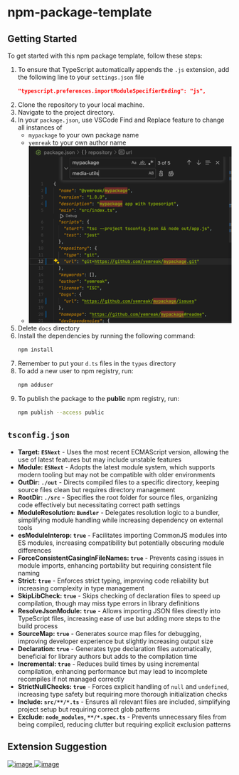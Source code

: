 # npm-package-template

## Getting Started

To get started with this npm package template, follow these steps:


1. To ensure that TypeScript automatically appends the `.js` extension, add the following line to your `settings.json` file
	```json
   	"typescript.preferences.importModuleSpecifierEnding": "js",
 	```
3. Clone the repository to your local machine.
4. Navigate to the project directory.
5. In your `package.json`, use VSCode Find and Replace feature to change all instances of 
	- `mypackage` to your own package name
	- `yemreak` to your own author name
	- ![alt text](assets/SCR-20240427-qoxk.png)
6. Delete `docs` directory
7. Install the dependencies by running the following command:
	```zsh
	npm install
	```
8. Remember to put your `d.ts` files in the `types` directory
9. To add a new user to npm registry, run:
	```zsh
	npm adduser
	```
10. To publish the package to the **public** npm registry, run:
	```zsh
	npm publish --access public
	```
## `tsconfig.json`

- **Target: `ESNext`** - Uses the most recent ECMAScript version, allowing the use of latest features but may include unstable features
- **Module: `ESNext`** - Adopts the latest module system, which supports modern tooling but may not be compatible with older environments
- **OutDir: `./out`** - Directs compiled files to a specific directory, keeping source files clean but requires directory management
- **RootDir: `./src`** - Specifies the root folder for source files, organizing code effectively but necessitating correct path settings
- **ModuleResolution: `Bundler`** - Delegates resolution logic to a bundler, simplifying module handling while increasing dependency on external tools
- **esModuleInterop: `true`** - Facilitates importing CommonJS modules into ES modules, increasing compatibility but potentially obscuring module differences
- **ForceConsistentCasingInFileNames: `true`** - Prevents casing issues in module imports, enhancing portability but requiring consistent file naming
- **Strict: `true`** - Enforces strict typing, improving code reliability but increasing complexity in type management
- **SkipLibCheck: `true`** - Skips checking of declaration files to speed up compilation, though may miss type errors in library definitions
- **ResolveJsonModule: `true`** - Allows importing JSON files directly into TypeScript files, increasing ease of use but adding more steps to the build process
- **SourceMap: `true`** - Generates source map files for debugging, improving developer experience but slightly increasing output size
- **Declaration: `true`** - Generates type declaration files automatically, beneficial for library authors but adds to the compilation time
- **Incremental: `true`** - Reduces build times by using incremental compilation, enhancing performance but may lead to incomplete recompiles if not managed correctly
- **StrictNullChecks: `true`** - Forces explicit handling of `null` and `undefined`, increasing type safety but requiring more thorough initialization checks
- **Include: `src/**/*.ts`** - Ensures all relevant files are included, simplifying project setup but requiring correct glob patterns
- **Exclude: `node_modules`, `**/*.spec.ts`** - Prevents unnecessary files from being compiled, reducing clutter but requiring explicit exclusion patterns

## Extension Suggestion

[<img width="330" alt="image" src="https://github.com/yemreak/npm-package-template/assets/49655146/96c8c0fd-547f-408d-b223-9b151f81e3ea">
](https://marketplace.visualstudio.com/items?itemName=Orta.vscode-jest)
[<img width="335" alt="image" src="https://github.com/yemreak/npm-package-template/assets/49655146/5f0d58f1-08cb-46ef-a39e-077f91d96aa6">](https://marketplace.visualstudio.com/items?itemName=yemreak.mindease-vscode-theme)
